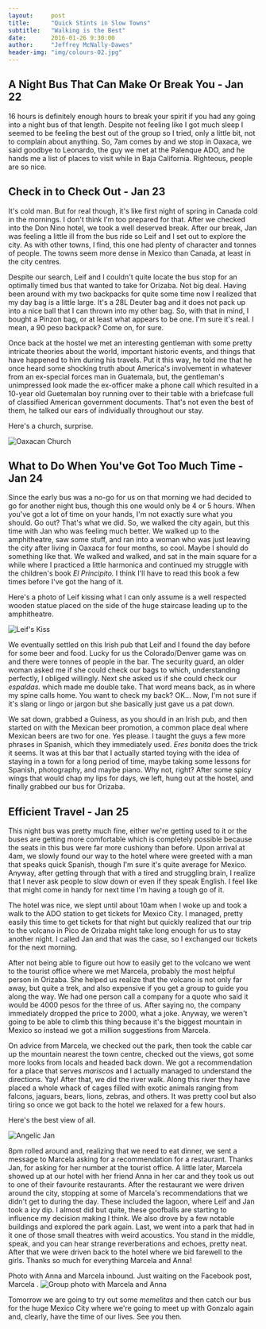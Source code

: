 ```yaml
---
layout:     post
title:      "Quick Stints in Slow Towns"
subtitle:   "Walking is the Best"
date:       2016-01-26 9:30:00
author:     "Jeffrey McNally-Dawes"
header-img: "img/colours-02.jpg"
---
```

A Night Bus That Can Make Or Break You - Jan 22
---
16 hours is definitely enough hours to break your spirit if you had any going
into a night bus of that length. Despite not feeling like I got much sleep I
seemed to be feeling the best out of the group so I tried, only a little bit,
not to complain about anything. So, 7am comes by and we stop in Oaxaca, we said
goodbye to Leonardo, the guy we met at the Palenque ADO, and he hands me a list
of places to visit while in Baja California. Righteous, people are so nice.

Check in to Check Out - Jan 23
---
It's cold man. But for real though, it's like first night of spring in Canada
cold in the mornings. I don't think I'm too prepared for that. After we checked
into the Don Nino hotel, we took a well deserved break. After our break, Jan
was feeling a little ill from the bus ride so Leif and I set out to explore the
city. As with other towns, I find, this one had plenty of character and
tonnes of people. The towns seem more dense in Mexico than Canada, at least in
the city centres.

Despite our search, Leif and I couldn't quite locate the bus stop for an
optimally timed bus that wanted to take for Orizaba. Not big deal. Having been
around with my two backpacks for quite some time now I realized that my day
bag is a little large. It's a 28L Deuter bag and it does not pack up into a
nice ball that I can thrown into my other bag. So, with that in mind, I bought
a Pinzon bag, or at least what appears to be one. I'm sure it's real. I mean,
a 90 peso backpack? Come on, for sure.

Once back at the hostel we met an interesting gentleman with some pretty
intricate theories about the world, important historic events, and things that
have happened to him during his travels. Put it this way, he told me that he
once heard some shocking truth about America's involvement in whatever from an
ex-special forces man in Guatemala, but, the gentleman's unimpressed look made
the ex-officer make a phone call which resulted in a 10-year old Guetemalan boy
running over to their table with a briefcase full of classified American
government documents. That's not even the best of them, he talked our ears of
individually throughout our stay.

Here's a church, surprise.

![Oaxacan Church](/img/oaxaca-church.jpg)

What to Do When You've Got Too Much Time - Jan 24
---
Since the early bus was a no-go for us on that morning we had decided to go for
another night bus, though this one would only be 4 or 5 hours. When you've got
a lot of time on your hands, I'm not exactly sure what you should. Go out?
That's what we did. So, we walked the city again, but this time with Jan who
was feeling much better. We walked up to the amphitheatre, saw some stuff, and
ran into a woman who was just leaving the city after living in Oaxaca for four
months, so cool. Maybe I should do something like that. We walked and walked,
and sat in the main square for a while where I practiced a little harmonica and
continued my struggle with the children's book *El Principito.* I think I'll
have to read this book a few times before I've got the hang of it.

Here's a photo of Leif kissing what I can only assume is a well respected
wooden statue placed on the side of the huge staircase leading up to the
amphitheatre.

![Leif's Kiss](/img/kissing-wood.jpg)

We eventually settled on this Irish pub that Leif and I found the day before
for some beer and food. Lucky for us the Colorado/Denver game was on and there
were tonnes of people in the bar. The security guard, an older woman asked me
if she could check our bags to which, understanding perfectly, I obliged
willingly. Next she asked us if she could check our *espaldas.* which made me
double take. That word means back, as in where my spine calls home. You want to
check my back? OK... Now, I'm not sure if it's slang or lingo or jargon but she
basically just gave us a pat down.

We sat down, grabbed a Guiness, as you should in an Irish pub, and then started
on with the Mexican beer promotion, a common place deal where Mexican beers are
two for one. Yes please. I taught the guys a few more phrases in Spanish, which
they immediately used. *Eres bonita* does the trick it seems. It was at this
bar that I actually started toying with the idea of staying in a town for a
long period of time, maybe taking some lessons for Spanish, photography, and
maybe piano. Why not, right? After some spicy wings that would chap my lips for
days, we left, hung out at the hostel, and finally grabbed our bus for Orizaba.

Efficient Travel - Jan 25
---
This night bus was pretty much fine, either we're getting used to it or the
buses are getting more comfortable which is completely possible because the
seats in this bus were far more cushiony than before. Upon arrival at 4am,
we slowly found our way to the hotel where were greeted with a man that speaks
quick Spanish, though I'm sure it's quite average for Mexico. Anyway, after
getting through that with a tired and struggling brain, I realize that I never
ask people to slow down or even if they speak English. I feel like that might
come in handy for next time I'm having a tough go of it.

The hotel was nice, we slept until about 10am when I woke up and took a walk
to the ADO station to get tickets for Mexico City. I managed, pretty easily
this time to get tickets for that night but quickly realized that our trip to
the volcano in Pico de Orizaba might take long enough for us to stay another
night. I called Jan and that was the case, so I exchanged our tickets for the
next morning.

After not being able to figure out how to easily get to the volcano we went to
the tourist office where we met Marcela, probably the most helpful person in
Orizaba. She helped us realize that the volcano is not only far away, but quite
a trek, and also expensive if you get a group to guide you along the way. We
had one person call a company for a quote who said it would be 4000 pesos for
the three of us. After saying no, the company immediately dropped the price to
2000, what a joke. Anyway, we weren't going to be able to climb this thing
because it's the biggest mountain in Mexico so instead we got a million
suggestions from Marcela. 

On advice from Marcela, we checked out the park, then took the cable car up
the mountain nearest the town centre, checked out the views, got some more
looks from locals and headed back down. We got a recommendation for a place
that serves *mariscos* and I actually managed to understand the directions.
Yay! After that, we did the river walk. Along this river they have placed a
whole whack of cages filled with exotic animals ranging from falcons, jaguars,
bears, lions, zebras, and others. It was pretty cool but also tiring so once
we got back to the hotel we relaxed for a few hours. 

Here's the best view of all.

![Angelic Jan](/img/angelic-jan.jpg)

8pm rolled around and, realizing that we need to eat dinner, we sent a message
to Marcela asking for a recommendation for a restaurant. Thanks Jan, for asking
for her number at the tourist office. A little later, Marcela showed up at our
hotel with her friend Anna in her car and they took us out to one of their
favourite restaurants. After the restaurant we were driven around the city,
stopping at some of Marcela's recommendations that we didn't get to during the
day. These included the lagoon, where Leif and Jan took a icy dip. I almost did
but quite, these goofballs are starting to influence my decision making I
think. We also drove by a few notable buildings and explored the park again.
Last, we went into a park that had in it one of those small theatres with weird
acoustics. You stand in the middle, speak, and you can hear strange
reverberations and echoes, pretty neat. After that we were driven back to the
hotel where we bid farewell to the girls. Thanks so much for everything Marcela
and Anna!

Photo with Anna and Marcela inbound. Just waiting on the Facebook post, Marcela
.
![Group photo with Marcela and Anna](/img/marcela-and-anna.jpg)

Tomorrow we are going to try out some *memelitas* and then catch our bus for
the huge Mexico City where we're going to meet up with Gonzalo again and,
clearly, have the time of our lives. See you then.
